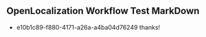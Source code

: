 ## OpenLocalization Workflow Test MarkDown

* e10b1c89-f880-4171-a26a-a4ba04d76249 
thanks!



<!--HONumber=Feb16_HO3-->
